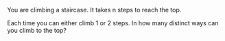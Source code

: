 You are climbing a staircase. It takes n steps to reach the top.

Each time you can either climb 1 or 2 steps. In how many distinct ways can you climb to the top?